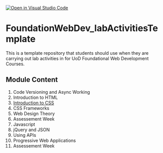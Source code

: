 [![Open in Visual Studio Code](https://classroom.github.com/assets/open-in-vscode-c66648af7eb3fe8bc4f294546bfd86ef473780cde1dea487d3c4ff354943c9ae.svg)](https://classroom.github.com/online_ide?assignment_repo_id=8647604&assignment_repo_type=AssignmentRepo)
# FoundationWebDev_labActivitiesTemplate
This is a template repository that students should use when they are carrying out lab activities in for UoD Foundational Web Development Courses.

## Module Content

1. Code Versioning and Async Working
2. Introduction to HTML
3. [Introduction to CSS](/labactivities-Hatnehyt/unit_03/RestrauntWebpage/R_Menu.html)
4. CSS Frameworks
5. Web Design Theory
6. Assessement Week
7. Javascript
8. jQuery and JSON
9. Using APIs
10. Progressive Web Applications
11. Assessement Week